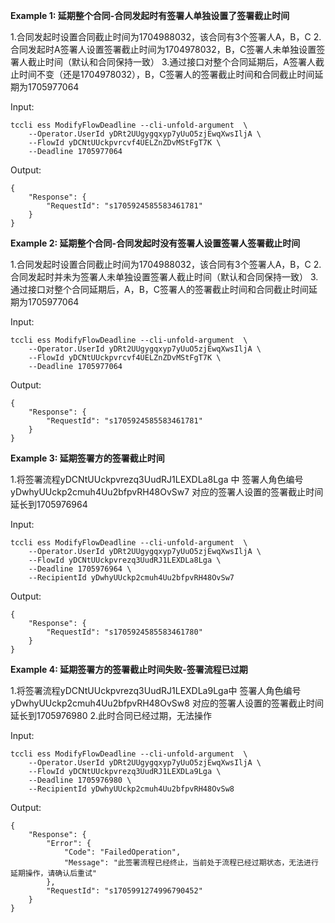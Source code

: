 **Example 1: 延期整个合同-合同发起时有签署人单独设置了签署截止时间**

1.合同发起时设置合同截止时间为1704988032，该合同有3个签署人A，B，C
2.合同发起时A签署人设置签署截止时间为1704978032，B，C签署人未单独设置签署人截止时间（默认和合同保持一致）
3.通过接口对整个合同延期后，A签署人截止时间不变（还是1704978032），B，C签署人的签署截止时间和合同截止时间延期为1705977064

Input: 

```
tccli ess ModifyFlowDeadline --cli-unfold-argument  \
    --Operator.UserId yDRt2UUgygqxyp7yUuO5zjEwqXwsIljA \
    --FlowId yDCNtUUckpvrcvf4UELZnZDvMStFgT7K \
    --Deadline 1705977064
```

Output: 
```
{
    "Response": {
        "RequestId": "s1705924585583461781"
    }
}
```

**Example 2: 延期整个合同-合同发起时没有签署人设置签署人签署截止时间**

1.合同发起时设置合同截止时间为1704988032，该合同有3个签署人A，B，C
2.合同发起时并未为签署人未单独设置签署人截止时间（默认和合同保持一致）
3.通过接口对整个合同延期后，A，B，C签署人的签署截止时间和合同截止时间延期为1705977064

Input: 

```
tccli ess ModifyFlowDeadline --cli-unfold-argument  \
    --Operator.UserId yDRt2UUgygqxyp7yUuO5zjEwqXwsIljA \
    --FlowId yDCNtUUckpvrcvf4UELZnZDvMStFgT7K \
    --Deadline 1705977064
```

Output: 
```
{
    "Response": {
        "RequestId": "s1705924585583461781"
    }
}
```

**Example 3: 延期签署方的签署截止时间**

1.将签署流程yDCNtUUckpvrezq3UudRJ1LEXDLa8Lga 中 签署人角色编号 yDwhyUUckp2cmuh4Uu2bfpvRH48OvSw7 对应的签署人设置的签署截止时间延长到1705976964

Input: 

```
tccli ess ModifyFlowDeadline --cli-unfold-argument  \
    --Operator.UserId yDRt2UUgygqxyp7yUuO5zjEwqXwsIljA \
    --FlowId yDCNtUUckpvrezq3UudRJ1LEXDLa8Lga \
    --Deadline 1705976964 \
    --RecipientId yDwhyUUckp2cmuh4Uu2bfpvRH48OvSw7
```

Output: 
```
{
    "Response": {
        "RequestId": "s1705924585583461780"
    }
}
```

**Example 4: 延期签署方的签署截止时间失败-签署流程已过期**

1.将签署流程yDCNtUUckpvrezq3UudRJ1LEXDLa9Lga中 签署人角色编号yDwhyUUckp2cmuh4Uu2bfpvRH48OvSw8 对应的签署人设置的签署截止时间延长到1705976980
2.此时合同已经过期，无法操作

Input: 

```
tccli ess ModifyFlowDeadline --cli-unfold-argument  \
    --Operator.UserId yDRt2UUgygqxyp7yUuO5zjEwqXwsIljA \
    --FlowId yDCNtUUckpvrezq3UudRJ1LEXDLa9Lga \
    --Deadline 1705976980 \
    --RecipientId yDwhyUUckp2cmuh4Uu2bfpvRH48OvSw8
```

Output: 
```
{
    "Response": {
        "Error": {
            "Code": "FailedOperation",
            "Message": "此签署流程已经终止，当前处于流程已经过期状态，无法进行延期操作，请确认后重试"
        },
        "RequestId": "s1705991274996790452"
    }
}
```

